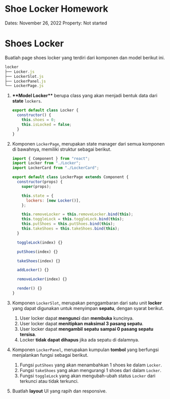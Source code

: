 # Shoe Locker Homework

Dates: November 26, 2022
Property: Not started

# Shoes Locker

Buatlah page shoes locker yang terdiri dari komponen dan model berikut ini.

```jsx
locker
├── Locker.js
├── LockerSlot.js
├── LockerPanel.js
└── LockerPage.js
```

1. ******\*\*******Model Locker******\*\******* berupa class yang akan menjadi bentuk data dari **state** `lockers`.

   ```jsx
   export default class Locker {
     constructor() {
       this.shoes = 0;
       this.isLocked = false;
     }
   }
   ```

2. Komponen `LockerPage`, merupakan state manager dari semua komponen di bawahnya, memiliki struktur sebagai berikut.

   ```jsx
   import { Component } from "react";
   import Locker from "./Locker";
   import LockerCard from "./LockerCard";

   export default class LockerPage extends Component {
     constructor(props) {
       super(props);

       this.state = {
         lockers: [new Locker()],
       };

       this.removeLocker = this.removeLocker.bind(this);
       this.toggleLock = this.toggleLock.bind(this);
       this.putShoes = this.putShoes.bind(this);
       this.takeShoes = this.takeShoes.bind(this);
     }

     toggleLock(index) {}

     putShoes(index) {}

     takeShoes(index) {}

     addLocker() {}

     removeLocker(index) {}

     render() {}
   }
   ```

3. Komponen `LockerSlot`, merupakan penggambaran dari satu unit **locker** yang dapat digunakan untuk menyimpan **sepatu**, dengan syarat berikut.
   1. User locker dapat **mengunci** dan **membuka** kuncinya.
   2. User locker dapat **menitipkan** **maksimal 3 pasang sepatu**.
   3. User locker dapat **mengambil** **sepatu** **sampai 0 pasang sepatu tersisa**.
   4. Locker **tidak dapat dihapus** jika ada sepatu di dalamnya.
4. Komponen `LockerPanel`, merupakan kumpulan **tombol** yang berfungsi menjalankan fungsi sebagai berikut.
   1. Fungsi `putShoes` yang akan menambahkan 1 shoes ke dalam `Locker`.
   2. Fungsi `takeShoes` yang akan mengurangi 1 shoes dari dalam `Locker`.
   3. Fungsi `toggleLock` yang akan mengubah-ubah status `Locker` dari terkunci atau tidak terkunci.
5. Buatlah **layout** UI yang rapih dan responsive.
